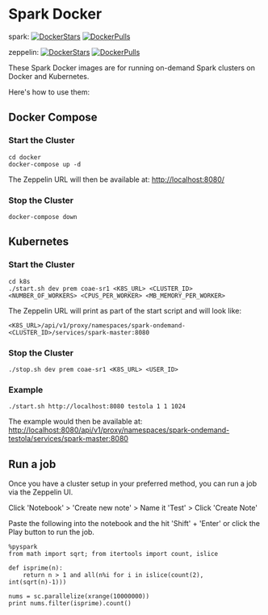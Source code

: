 # Spark Docker

spark:
[![DockerStars](https://img.shields.io/docker/stars/stratospire/spark.svg)](https://registry.hub.docker.com/u/stratospire/spark/)
[![DockerPulls](https://img.shields.io/docker/pulls/stratospire/spark.svg)](https://registry.hub.docker.com/u/stratospire/spark/)

zeppelin:
[![DockerStars](https://img.shields.io/docker/stars/stratospire/zeppelin.svg)](https://registry.hub.docker.com/u/stratospire/zeppelin/)
[![DockerPulls](https://img.shields.io/docker/pulls/stratospire/zeppelin.svg)](https://registry.hub.docker.com/u/stratospire/zeppelin/)

These Spark Docker images are for running on-demand Spark clusters on Docker and Kubernetes.

Here's how to use them:

## Docker Compose

### Start the Cluster

```
cd docker
docker-compose up -d
```

The Zeppelin URL will then be available at:
[http://localhost:8080/](http://localhost:8080/)

### Stop the Cluster

```
docker-compose down
```

## Kubernetes

### Start the Cluster

```
cd k8s
./start.sh dev prem coae-sr1 <K8S_URL> <CLUSTER_ID> <NUMBER_OF_WORKERS> <CPUS_PER_WORKER> <MB_MEMORY_PER_WORKER>
```

The Zeppelin URL will print as part of the start script and will look like:
```
<K8S_URL>/api/v1/proxy/namespaces/spark-ondemand-<CLUSTER_ID>/services/spark-master:8080
```

### Stop the Cluster
```
./stop.sh dev prem coae-sr1 <K8S_URL> <USER_ID>
```

### Example
```
./start.sh http://localhost:8080 testola 1 1 1024
```
The example would then be available at:  [http://localhost:8080/api/v1/proxy/namespaces/spark-ondemand-testola/services/spark-master:8080](http://localhost:8080/api/v1/proxy/namespaces/spark-ondemand-testola/services/spark-master:8080)


## Run a job

Once you have a cluster setup in your preferred method, you can run a job via the Zeppelin UI.

Click 'Notebook' > 'Create new note' > Name it 'Test' > Click 'Create Note'

Paste the following into the notebook and the hit 'Shift' + 'Enter' or click the Play button to run the job.
```
%pyspark
from math import sqrt; from itertools import count, islice

def isprime(n):
    return n > 1 and all(n%i for i in islice(count(2), int(sqrt(n)-1)))

nums = sc.parallelize(xrange(10000000))
print nums.filter(isprime).count()
```
